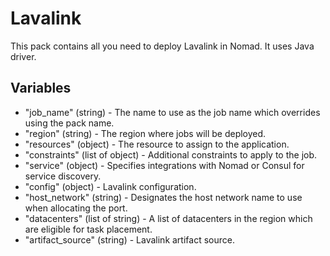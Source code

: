 # Lavalink

This pack contains all you need to deploy Lavalink in Nomad. It uses Java driver.

## Variables

- "job_name" (string) - The name to use as the job name which overrides using the pack name.
- "region" (string) - The region where jobs will be deployed.
- "resources" (object) - The resource to assign to the application.
- "constraints" (list of object) - Additional constraints to apply to the job.
- "service" (object) - Specifies integrations with Nomad or Consul for service discovery.
- "config" (object) - Lavalink configuration.
- "host_network" (string) - Designates the host network name to use when allocating the port.
- "datacenters" (list of string) - A list of datacenters in the region which are eligible for task placement.
- "artifact_source" (string) - Lavalink artifact source.
